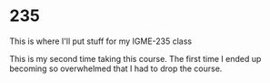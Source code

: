 # 235
This is where I'll put stuff for my IGME-235 class

This is my second time taking this course. The first time I ended up becoming so overwhelmed that I had to drop the course.
